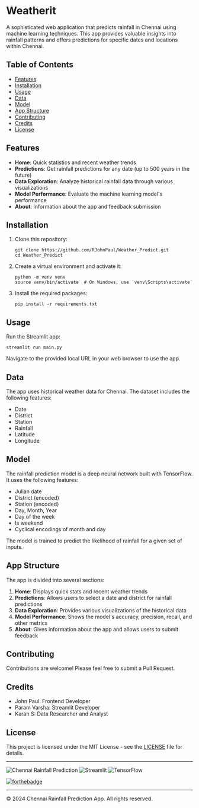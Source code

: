 <p align="center">
  <img src="https://github.com/RJohnPaul/Weather_Predict/blob/6a938f95672dab6f80691ceeaab8b7895e07679c/Bento-Grid%20(7).png" alt=""/>
</p>

# Weatherit

A sophisticated web application that predicts rainfall in Chennai using machine learning techniques. This app provides valuable insights into rainfall patterns and offers predictions for specific dates and locations within Chennai.

## Table of Contents

- [Features](#features)
- [Installation](#installation)
- [Usage](#usage)
- [Data](#data)
- [Model](#model)
- [App Structure](#app-structure)
- [Contributing](#contributing)
- [Credits](#credits)
- [License](#license)

## Features

- **Home**: Quick statistics and recent weather trends
- **Predictions**: Get rainfall predictions for any date (up to 500 years in the future)
- **Data Exploration**: Analyze historical rainfall data through various visualizations
- **Model Performance**: Evaluate the machine learning model's performance
- **About**: Information about the app and feedback submission

## Installation

1. Clone this repository:
   ```
   git clone https://github.com/RJohnPaul/Weather_Predict.git
   cd Weather_Predict
   ```

2. Create a virtual environment and activate it:
   ```
   python -m venv venv
   source venv/bin/activate  # On Windows, use `venv\Scripts\activate`
   ```

3. Install the required packages:
   ```
   pip install -r requirements.txt
   ```

## Usage

Run the Streamlit app:

```
streamlit run main.py
```

Navigate to the provided local URL in your web browser to use the app.

## Data

The app uses historical weather data for Chennai. The dataset includes the following features:

- Date
- District
- Station
- Rainfall
- Latitude
- Longitude

## Model

The rainfall prediction model is a deep neural network built with TensorFlow. It uses the following features:

- Julian date
- District (encoded)
- Station (encoded)
- Day, Month, Year
- Day of the week
- Is weekend
- Cyclical encodings of month and day

The model is trained to predict the likelihood of rainfall for a given set of inputs.

## App Structure

The app is divided into several sections:

1. **Home**: Displays quick stats and recent weather trends
2. **Predictions**: Allows users to select a date and district for rainfall predictions
3. **Data Exploration**: Provides various visualizations of the historical data
4. **Model Performance**: Shows the model's accuracy, precision, recall, and other metrics
5. **About**: Gives information about the app and allows users to submit feedback

## Contributing

Contributions are welcome! Please feel free to submit a Pull Request.

## Credits

- John Paul: Frontend Developer
- Param Varsha: Streamlit Developer
- Karan S: Data Researcher and Analyst

## License

This project is licensed under the MIT License - see the [LICENSE](LICENSE) file for details.

---
![Chennai Rainfall Prediction](https://img.shields.io/badge/Chennai-Rainfall%20Prediction-blue)
![Streamlit](https://img.shields.io/badge/Streamlit-1.2.0-FF4B4B)
![TensorFlow](https://img.shields.io/badge/TensorFlow-2.x-FF6F00)

[![forthebadge](https://forthebadge.com/images/badges/made-with-python.svg)](https://forthebadge.com)

---
© 2024 Chennai Rainfall Prediction App. All rights reserved.
